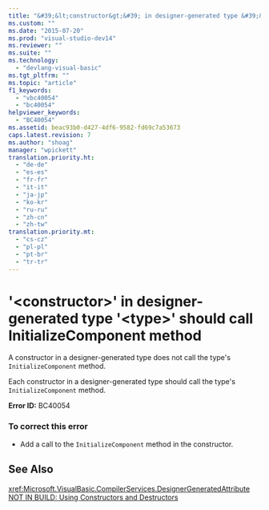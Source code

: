 ```yaml
---
title: "&#39;&lt;constructor&gt;&#39; in designer-generated type &#39;&lt;type&gt;&#39; should call InitializeComponent method"
ms.custom: ""
ms.date: "2015-07-20"
ms.prod: "visual-studio-dev14"
ms.reviewer: ""
ms.suite: ""
ms.technology: 
  - "devlang-visual-basic"
ms.tgt_pltfrm: ""
ms.topic: "article"
f1_keywords: 
  - "vbc40054"
  - "bc40054"
helpviewer_keywords: 
  - "BC40054"
ms.assetid: beac93b0-d427-4df6-9582-fd69c7a53673
caps.latest.revision: 7
ms.author: "shoag"
manager: "wpickett"
translation.priority.ht: 
  - "de-de"
  - "es-es"
  - "fr-fr"
  - "it-it"
  - "ja-jp"
  - "ko-kr"
  - "ru-ru"
  - "zh-cn"
  - "zh-tw"
translation.priority.mt: 
  - "cs-cz"
  - "pl-pl"
  - "pt-br"
  - "tr-tr"
---
```

# &#39;&lt;constructor&gt;&#39; in designer-generated type &#39;&lt;type&gt;&#39; should call InitializeComponent method
A constructor in a designer-generated type does not call the type's `InitializeComponent` method.  
  
 Each constructor in a designer-generated type should call the type's `InitializeComponent` method.  
  
 **Error ID:** BC40054  
  
### To correct this error  
  
-   Add a call to the `InitializeComponent` method in the constructor.  
  
## See Also  
 <xref:Microsoft.VisualBasic.CompilerServices.DesignerGeneratedAttribute>   
 [NOT IN BUILD: Using Constructors and Destructors](http://msdn.microsoft.com/en-us/548eebe1-86c4-4377-b2f5-447cb8be3d90)